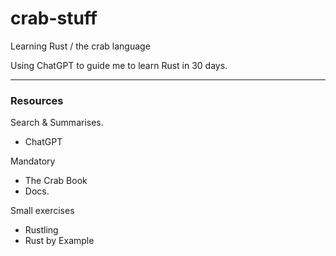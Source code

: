 # crab-stuff
Learning Rust / the crab language

Using ChatGPT to guide me to learn Rust in 30 days. 

---

### Resources

Search & Summarises.
- ChatGPT

Mandatory
- The Crab Book
- Docs. 

Small exercises
- Rustling
- Rust by Example
